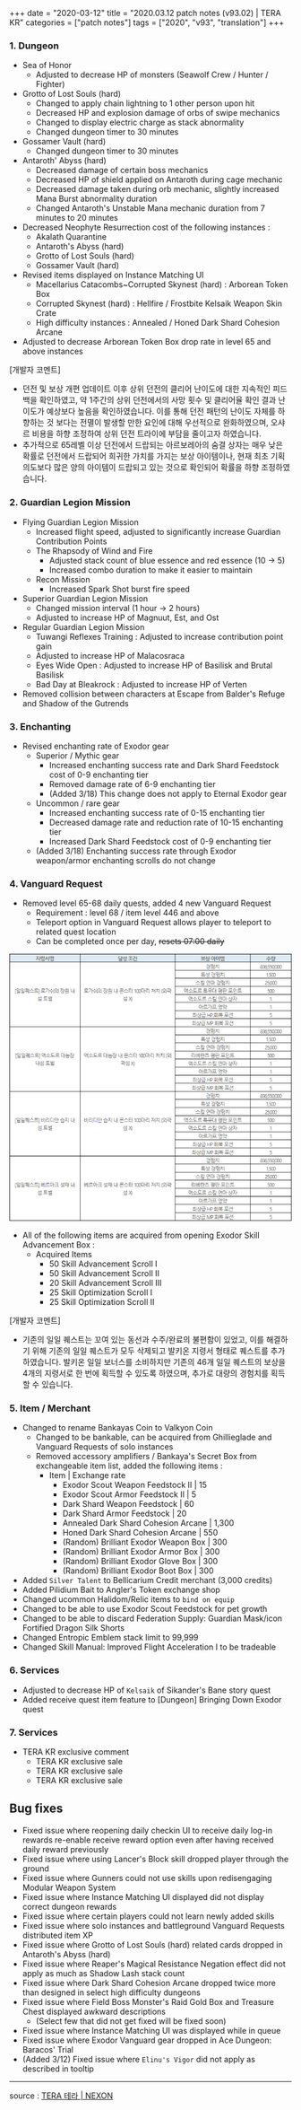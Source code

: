 +++
date = "2020-03-12"
title = "2020.03.12 patch notes (v93.02) | TERA KR"
categories = ["patch notes"]
tags = ["2020", "v93", "translation"]
+++

### 1. Dungeon
- Sea of Honor
  - Adjusted to decrease HP of monsters (Seawolf Crew / Hunter / Fighter)
- Grotto of Lost Souls (hard)
  - Changed to apply chain lightning to 1 other person upon hit
  - Decreased HP and explosion damage of orbs of swipe mechanics
  - Changed to display electric charge as stack abnormality
  - Changed dungeon timer to 30 minutes
- Gossamer Vault (hard)
  - Changed dungeon timer to 30 minutes
- Antaroth' Abyss (hard)
  - Decreased damage of certain boss mechanics
  - Decreased HP of shield applied on Antaroth during cage mechanic
  - Decreased damage taken during orb mechanic, slightly increased Mana Burst abnormality duration
  - Changed Antaroth's Unstable Mana mechanic duration from 7 minutes to 20 minutes
- Decreased Neophyte Resurrection cost of the following instances :
  - Akalath Quarantine
  - Antaroth's Abyss (hard)
  - Grotto of Lost Souls (hard)
  - Gossamer Vault (hard)
- Revised items displayed on Instance Matching UI
  - Macellarius Catacombs~Corrupted Skynest (hard) : Arborean Token Box
  - Corrupted Skynest (hard) : Hellfire / Frostbite Kelsaik Weapon Skin Crate
  - High difficulty instances : Annealed / Honed Dark Shard Cohesion Arcane
- Adjusted to decrease Arborean Token Box drop rate in level 65 and above instances

[개발자 코멘트]
- 던전 및 보상 개편 업데이트 이후 상위 던전의 클리어 난이도에 대한 지속적인 피드백을 확인하였고, 약 1주간의 상위 던전에서의 사망 횟수 및 클리어율 확인 결과 난이도가 예상보다 높음을 확인하였습니다. 이를 통해 던전 패턴의 난이도 자체를 하향하는 것 보다는 전멸이 발생할 만한 요인에 대해 우선적으로 완화하였으며, 오샤르 비용을 하향 조정하여 상위 던전 트라이에 부담을 줄이고자 하였습니다.
- 추가적으로 65레벨 이상 던전에서 드랍되는 아르보레아의 숨결 상자는 매우 낮은 확률로 던전에서 드랍되어 희귀한 가치를 가지는 보상 아이템이나, 현재 최초 기획 의도보다 많은 양의 아이템이 드랍되고 있는 것으로 확인되어 확률을 하향 조정하였습니다.
 
### 2. Guardian Legion Mission
- Flying Guardian Legion Mission
  - Increased flight speed, adjusted to significantly increase Guardian Contribution Points
  - The Rhapsody of Wind and Fire
    - Adjusted stack count of blue essence and red essence (10 -> 5)
    - Increased combo duration to make it easier to maintain
  - Recon Mission
    - Increased Spark Shot burst fire speed
- Superior Guardian Legion Mission
  - Changed mission interval (1 hour -> 2 hours)
  - Adjusted to increase HP of Magnuut, Est, and Ost
- Regular Guardian Legion Mission
  - Tuwangi Reflexes Training : Adjusted to increase contribution point gain
  - Adjusted to increase HP of Malacosraca
  - Eyes Wide Open : Adjusted to increase HP of Basilisk and Brutal Basilisk
  - Bad Day at Bleakrock : Adjusted to increase HP of Verten
- Removed collision between characters at Escape from Balder's Refuge and Shadow of the Gutrends
 
### 3. Enchanting
- Revised enchanting rate of Exodor gear
  - Superior / Mythic gear
    - Increased enchanting success rate and Dark Shard Feedstock cost of 0-9 enchanting tier
    - Removed damage rate of 6-9 enchanting tier
    - (Added 3/18) This change does not apply to Eternal Exodor gear
  - Uncommon / rare gear
    - Increased enchanting success rate of 0-15 enchanting tier
    - Decreased damage rate and reduction rate of 10-15 enchanting tier
    - Increased Dark Shard Feedstock cost of 0-9 enchanting tier
  - (Added 3/18) Enchanting success rate through Exodor weapon/armor enchanting scrolls do not change
 
### 4. Vanguard Request
- Removed level 65-68 daily quests, added 4 new Vanguard Request
  - Requirement : level 68 / item level 446 and above
  - Teleport option in Vanguard Request allows player to teleport to related quest location
  - Can be completed once per day, ~~resets 07:00 daily~~

![](/images/patch/v93-02_1.png)

  - All of the following items are acquired from opening Exodor Skill Advancement Box :
    - Acquired Items
      - 50 Skill Advancement ScroIl I
      - 50 Skill Advancement ScroIl II
      - 20 Skill Advancement ScroIl III
      - 25 Skill Optimization ScroIl I
      - 25 Skill Optimization ScroIl II
 
[개발자 코멘트]
- 기존의 일일 퀘스트는 꼬여 있는 동선과 수주/완료의 불편함이 있었고, 이를 해결하기 위해 기존의 일일 퀘스트가 모두 삭제되고 발키온 지령서 형태로 퀘스트를 추가하였습니다. 발키온 일일 보너스를 소비하지만 기존의 46개 일일 퀘스트의 보상을 4개의 지령서로 한 번에 획득할 수 있도록 하였으며, 추가로 대량의 경험치를 획득할 수 있습니다.
 
### 5. Item / Merchant
- Changed to rename Bankayas Coin to Valkyon Coin
  - Changed to be bankable, can be acquired from Ghillieglade and Vanguard Requests of solo instances
  - Removed accessory amplifiers / Bankaya's Secret Box from exchangeable item list, added the following items :
    - Item | Exchange rate
      - Exodor Scout Weapon Feedstock II | 15
      - Exodor Scout Armor Feedstock II | 5
      - Dark Shard Weapon Feedstock | 60
      - Dark Shard Armor Feedstock | 20
      - Annealed Dark Shard Cohesion Arcane | 1,300
      - Honed Dark Shard Cohesion Arcane | 550
      - (Random) Brilliant Exodor Weapon Box | 300
      - (Random) Brilliant Exodor Armor Box | 300
      - (Random) Brilliant Exodor Glove Box | 300
      - (Random) Brilliant Exodor Boot Box | 300
- Added `Silver Talent` to Bellicarium Credit merchant (3,000 credits)
- Added Pilidium Bait to Angler's Token exchange shop
- Changed ucommon Halidom/Relic items to `bind on equip`
- Changed to be able to use Exodor Scout Feedstock for pet growth
- Changed to be able to discard Federation Supply: Guardian Mask/icon	Fortified Dragon Silk Shorts
- Changed Entropic Emblem stack limit to 99,999
- Changed Skill Manual: Improved Flight Acceleration I to be tradeable
 
### 6. Services
- Adjusted to decrease HP of `Kelsaik` of Sikander's Bane story quest
- Added receive quest item feature to [Dungeon] Bringing Down Exodor quest
 
### 7. Services
- TERA KR exclusive comment
  - TERA KR exclusive sale
  - TERA KR exclusive sale
  - TERA KR exclusive sale
 
## Bug fixes

- Fixed issue where reopening daily checkin UI to receive daily log-in rewards re-enable receive reward option even after having received daily reward previously
- Fixed issue where using Lancer's Block skill dropped player through the ground
- Fixed issue where Gunners could not use skills upon redisengaging Modular Weapon System
- Fixed issue where Instance Matching UI displayed did not display correct dungeon rewards
- Fixed issue where certain players could not learn newly added skills
- Fixed issue where solo instances and battleground Vanguard Requests distributed item XP
- Fixed issue where Grotto of Lost Souls (hard) related cards dropped in Antaroth's Abyss (hard)
- Fixed issue where Reaper's Magical Resistance Negation effect did not apply as much as Shadow Lash stack count
- Fixed issue where Dark Shard Cohesion Arcane dropped twice more than designed in select high difficulty dungeons
- Fixed issue where Field Boss Monster's Raid Gold Box and Treasure Chest displayed awkward descriptions
  - (Select few that did not get fixed will be fixed soon)
- Fixed issue where Instance Matching UI was displayed while in queue
- Fixed issue where Exodor Vanguard gear dropped in Ace Dungeon: Baracos' Trial
- (Added 3/12) Fixed issue where `Elinu's Vigor` did not apply as described in tooltip

----

source : [TERA 테라 | NEXON](http://tera.nexon.com/news/update/view.aspx?n4articlesn=430)
